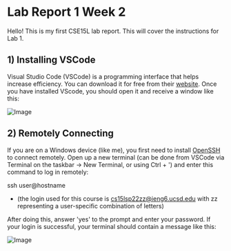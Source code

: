# **Lab Report 1 Week 2**

Hello! This is my first CSE15L lab report. This will cover the instructions for Lab 1.

## **1) Installing VSCode**

Visual Studio Code (VSCode) is a programming interface that helps increase efficiency. You can download it for free from their [website](https://code.visualstudio.com/). Once you have installed VScode, you should open it and receive a window like this:

![Image](https://kmolina15.github.io/cse15l-lab-reports/vscinterface.png)

## **2) Remotely Connecting**

If you are on a Windows device (like me), you first need to install [OpenSSH](https://docs.microsoft.com/en-us/windows-server/administration/openssh/openssh_install_firstuse) to connect remotely. Open up a new terminal (can be done from VSCode via Terminal on the taskbar -> New Terminal, or using Ctrl + ') and enter this command to log in remotely:

ssh user@hostname 

* (the login used for this course is cs15lsp22zz@ieng6.ucsd.edu with zz representing a user-specific combination of letters)

After doing this, answer 'yes' to the prompt and enter your password. If your login is successful, your terminal should contain a message like this:

![Image](https://kmolina15.github.io/cse15l-lab-reports/login.png)